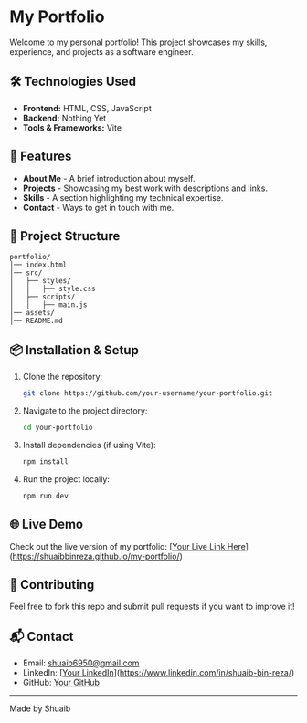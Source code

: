 # My Portfolio

Welcome to my personal portfolio! This project showcases my skills, experience, and projects as a software engineer.

## 🛠 Technologies Used
- **Frontend:** HTML, CSS, JavaScript
- **Backend:** Nothing Yet
- **Tools & Frameworks:** Vite

## 🚀 Features
- **About Me** - A brief introduction about myself.
- **Projects** - Showcasing my best work with descriptions and links.
- **Skills** - A section highlighting my technical expertise.
- **Contact** - Ways to get in touch with me.

## 📂 Project Structure
```
portfolio/
│── index.html
│── src/
│   ├── styles/
│   │   ├── style.css
│   ├── scripts/
│   │   ├── main.js
│── assets/
│── README.md
```

## 📦 Installation & Setup
1. Clone the repository:
   ```sh
   git clone https://github.com/your-username/your-portfolio.git
   ```
2. Navigate to the project directory:
   ```sh
   cd your-portfolio
   ```
3. Install dependencies (if using Vite):
   ```sh
   npm install
   ```
4. Run the project locally:
   ```sh
   npm run dev
   ```

## 🌐 Live Demo
Check out the live version of my portfolio: [[Your Live Link Here](#)](https://shuaibbinreza.github.io/my-portfolio/)

## 🤝 Contributing
Feel free to fork this repo and submit pull requests if you want to improve it!

## 📬 Contact
- Email: shuaib6950@gmail.com
- LinkedIn: [[Your LinkedIn](#)](https://www.linkedin.com/in/shuaib-bin-reza/)
- GitHub: [Your GitHub](#)

---

Made by Shuaib
